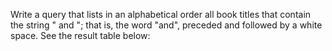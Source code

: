 Write a query that lists in an alphabetical order all book titles that contain the string " and "; that is, the word "and", preceded and followed by a white space. See the result table below: